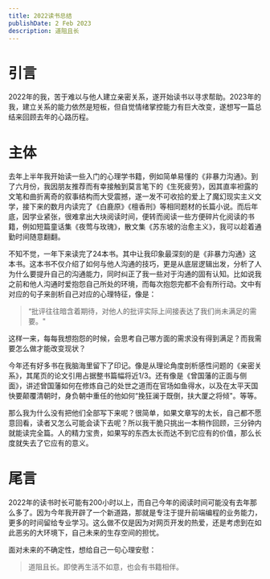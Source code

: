 ```yaml
---
title: 2022读书总结
publishDate: 2 Feb 2023
description: 道阻且长
---
```

# 引言

2022年的我，苦于难以与他人建立亲密关系，遂开始读书以寻求帮助。2023年的我，建立关系的能力依然是短板，但自觉情绪掌控能力有巨大改变，遂想写一篇总结来回顾去年的心路历程。

# 主体

去年上半年我开始读一些入门的心理学书籍，例如简单易懂的《非暴力沟通》。到了六月份，我因朋友推荐而有幸接触到莫言笔下的《生死疲劳》，因其直率袒露的文笔和曲折离奇的叙事结构而大受震撼，遂一发不可收拾的爱上了魔幻现实主义文学，接下来的数月内读完了《白鹿原》《檀香刑》等相同题材的长篇小说。而后年底，因学业紧张，很难拿出大块阅读时间，便转而阅读一些方便碎片化阅读的书籍，例如短篇童话集《夜莺与玫瑰》，散文集《苏东坡的治愈主义》，我可以趁着通勤时间随意翻翻。

不知不觉，一年下来读完了24本书。其中让我印象最深刻的是《非暴力沟通》这本书。这本书不仅介绍了如何与他人沟通的技巧，更是从底层逻辑出发，分析了人为什么要提升自己的沟通能力，同时纠正了我一些对于沟通的固有认知。比如说我之前和他人沟通时爱抱怨自己所处的环境，而每次抱怨完都不会有所行动。文中有对应的句子来剖析自己对应的心理特征，像是：

> “批评往往暗含着期待，对他人的批评实际上间接表达了我们尚未满足的需要。"

这样一来，每每我想抱怨的时候，会思考自己哪方面的需求没有得到满足？而我需要怎么做才能改变现状？

今年还有好多书在我脑海里留下了印记。像是从理论角度剖析感性问题的《亲密关系》，其尾页的论文引用占据整书篇幅将近1/3。还有像是《曾国藩的正面与侧面》，讲述曾国藩如何在修炼自己的处世之道而在官场如鱼得水，以及在太平天国快要颠覆清朝时，身负朝中重任的他如何“挽狂澜于既倒，扶大厦之将倾"。等等。

那么我为什么没有把他们全部写下来呢？很简单，如果文章写的太长，自己都不愿意回看，读者又怎么可能会读下去呢？所以我干脆只挑出一本稍作回顾，三分钟内就能读完全篇。人的精力宝贵，如果写的东西太长而达不到它应有的价值，那么长度就失去了它应有的意义。

# 尾言

2022年的读书时长可能有200小时以上，而自己今年的阅读时间可能没有去年那么多了。因为今年我开辟了一个新道路，那就是专注于提升前端编程的业务能力，更多的时间留给专业学习。这么做不仅是因为对网页开发的热爱，还是考虑到在如此恶劣的大环境下，自己未来的生存空间的担忧。

面对未来的不确定性，想给自己一句心理安慰：

> 道阻且长。即使再生活不如意，也会有书籍相伴。
